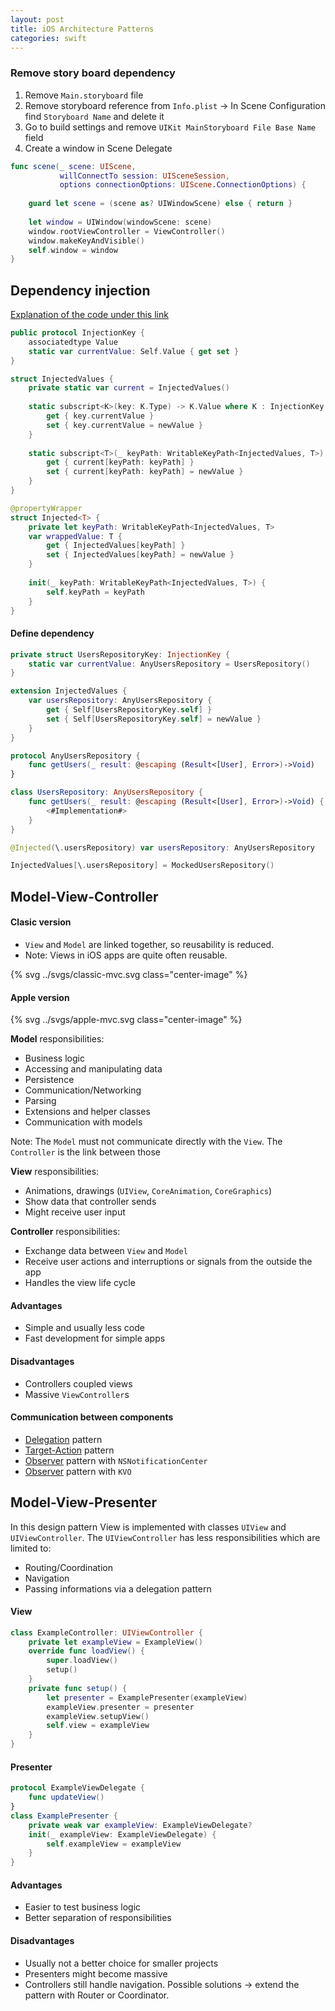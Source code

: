 ```yaml
---
layout: post
title: iOS Architecture Patterns
categories: swift
---
```



### Remove story board dependency

1. Remove `Main.storyboard` file
1. Remove storyboard reference from `Info.plist` &rarr; In Scene Configuration find `Storyboard Name` and delete it
1. Go to build settings and remove `UIKit MainStoryboard File Base Name` field
1. Create a window in Scene Delegate

```swift
func scene(_ scene: UIScene,
           willConnectTo session: UISceneSession,
           options connectionOptions: UIScene.ConnectionOptions) {
    
    guard let scene = (scene as? UIWindowScene) else { return }
    
    let window = UIWindow(windowScene: scene)
    window.rootViewController = ViewController()
    window.makeKeyAndVisible()
    self.window = window
}
```

## Dependency injection

<!-- https://www.swiftbysundell.com/tips/testing-code-that-uses-static-apis/ -->

[Explanation of the code under this link](https://www.avanderlee.com/swift/dependency-injection/)


```swift
public protocol InjectionKey {
    associatedtype Value
    static var currentValue: Self.Value { get set }
}
```

```swift
struct InjectedValues {
    private static var current = InjectedValues()
    
    static subscript<K>(key: K.Type) -> K.Value where K : InjectionKey {
        get { key.currentValue }
        set { key.currentValue = newValue }
    }
    
    static subscript<T>(_ keyPath: WritableKeyPath<InjectedValues, T>) -> T {
        get { current[keyPath: keyPath] }
        set { current[keyPath: keyPath] = newValue }
    }
}
```

```swift
@propertyWrapper
struct Injected<T> {
    private let keyPath: WritableKeyPath<InjectedValues, T>
    var wrappedValue: T {
        get { InjectedValues[keyPath] }
        set { InjectedValues[keyPath] = newValue }
    }
    
    init(_ keyPath: WritableKeyPath<InjectedValues, T>) {
        self.keyPath = keyPath
    }
}
```

#### Define dependency

```swift
private struct UsersRepositoryKey: InjectionKey {
    static var currentValue: AnyUsersRepository = UsersRepository()
}

extension InjectedValues {
    var usersRepository: AnyUsersRepository {
        get { Self[UsersRepositoryKey.self] }
        set { Self[UsersRepositoryKey.self] = newValue }
    }
}

protocol AnyUsersRepository {
    func getUsers(_ result: @escaping (Result<[User], Error>)->Void)
}

class UsersRepository: AnyUsersRepository {
    func getUsers(_ result: @escaping (Result<[User], Error>)->Void) {
        <#Implementation#>
    }
}
```

```swift
@Injected(\.usersRepository) var usersRepository: AnyUsersRepository
```

```swift
InjectedValues[\.usersRepository] = MockedUsersRepository()
```

## Model-View-Controller

#### Clasic version

- `View` and `Model` are linked together, so reusability is reduced.
- Note: Views in iOS apps are quite often reusable.

<p>
 {% svg ../svgs/classic-mvc.svg class="center-image" %}
</p>

#### Apple version

<p>
 {% svg ../svgs/apple-mvc.svg class="center-image" %}
</p>

**Model** responsibilities: 

- Business logic
- Accessing and manipulating data
- Persistence
- Communication/Networking 
- Parsing
- Extensions and helper classes
- Communication with models

Note: The `Model` must not communicate directly with the `View`. The `Controller` is the link between those

**View** responsibilities:

- Animations, drawings (`UIView`,  `CoreAnimation`, `CoreGraphics`)
- Show data that controller sends
- Might receive user input

**Controller** responsibilities:

-  Exchange data between `View` and `Model`
- Receive user actions and interruptions or signals from the outside the app
- Handles the view life cycle

#### Advantages

- Simple and usually less code
- Fast development for simple apps

#### Disadvantages

- Controllers coupled views
- Massive `ViewController`s

#### Communication between components

- [Delegation](https://developer.apple.com/library/archive/documentation/General/Conceptual/Devpedia-CocoaApp/TargetAction.html) pattern
- [Target-Action](https://developer.apple.com/library/archive/documentation/General/Conceptual/Devpedia-CocoaApp/TargetAction.html) pattern
- [Observer](https://developer.apple.com/documentation/foundation/nsnotificationcenter) pattern with `NSNotificationCenter`
- [Observer](https://developer.apple.com/documentation/swift/using-key-value-observing-in-swift) pattern with `KVO`

## Model-View-Presenter

In this design pattern View is implemented with classes `UIView` and `UIViewController`. The `UIViewController` has less responsibilities which are limited to:

- Routing/Coordination
- Navigation
- Passing informations via a delegation pattern

#### View

```swift
class ExampleController: UIViewController {
	private let exampleView = ExampleView()
	override func loadView() {
		super.loadView()
		setup()
	}
	private func setup() {
		let presenter = ExamplePresenter(exampleView)
		exampleView.presenter = presenter
		exampleView.setupView()
		self.view = exampleView
	}
}
```


#### Presenter

```swift
protocol ExampleViewDelegate {
	func updateView()
}
class ExamplePresenter {
	private weak var exampleView: ExampleViewDelegate?
	init(_ exampleView: ExampleViewDelegate) {
		self.exampleView = exampleView
	}
}
```

#### Advantages 

- Easier to test business logic
- Better separation of responsibilities

#### Disadvantages 

- Usually not a better choice for smaller projects
- Presenters might become massive
- Controllers still handle navigation. Possible solutions &rarr;  extend the pattern with Router or Coordinator.

<!--
https://nalexn.github.io/clean-architecture-swiftui/
## VIPER

**`Entity.swift`**

```swift
struct User: Codable {
    let name: String
}
```

**`Interactor.swift`**

```swift
enum FetchError: Error {
    case failed
}

protocol AnyInteractor {
    var presenter: AnyPresenter? { get set }
    
    func getUsers()
}

class UserInteractor: AnyInteractor {
    @Injected(\.usersRepository) var usersRepository: AnyUsersRepository
    
    var presenter: AnyPresenter?
    
    func getUsers() {
        usersRepository.getUsers { [weak self] in self?.presenter?.interactorDidFetchUsers(with: $0) }
    }
}
```


**`Presenter.swift`**

```swift
protocol AnyPresenter {
    var router: AnyRouter? { get set }
    var interactor: AnyInteractor? { get set }
    var view: AnyView? { get set }
    
    func interactorDidFetchUsers(with result: Result<[User], Error>)
}

class UserPresenter: AnyPresenter {
    func interactorDidFetchUsers(with result: Result<[User], Error>) {
        switch result {
        case let .success(users):
            view?.update(with: users)
        case let .failure(error):
            view?.update(with: error.localizedDescription)
        }
    }
    
    var router: AnyRouter?
    
    var interactor: AnyInteractor? {
        didSet {
            interactor?.getUsers()
        }
    }
    
    var view: AnyView?
}
```

**`Router.swift`**

```swift
typealias EntryPoint = AnyView & UIViewController

protocol AnyRouter {
    var entry: EntryPoint? { get }
    static func start() -> AnyRouter
}

class UserRouter: AnyRouter {
    var entry: EntryPoint?
    
    
    static func start() -> AnyRouter {
        let router = UserRouter()
        
        var view: AnyView = UserViewController()
        var presenter: AnyPresenter = UserPresenter()
        var interactor: AnyInteractor = UserInteractor()
        
        view.presenter = presenter
        
        interactor.presenter = presenter
        
        presenter.router = router
        presenter.view = view
        presenter.interactor = interactor
        
        router.entry = view as? EntryPoint
        
        return router
    }
}



//There are a few retain cycles with view, presenter, router and interactor. One option you can do is to make those protocols conforms to AnyObject, and mark these references as "weak":
//1. router's ref to presenter
//2. router's ref to view
//3. presenter's ref to view
//4. interactor's ref to presenter
```

**`View.swift`**

```swift
protocol AnyView {
    var presenter: AnyPresenter? { get set }
    
    func update(with users: [User])
    func update(with error: String)
}

class UserViewController: UIViewController, AnyView {
    
    
    var presenter: AnyPresenter?
    
    private let tableView: UITableView = {
        let tableView = UITableView()
        tableView.register(UITableViewCell.self, forCellReuseIdentifier: "cell")
        tableView.isHidden = true
        return tableView
    }()
    
    var users = [User]()
    
    override func viewDidLoad() {
        super.viewDidLoad()
        view.addSubview(tableView)
        tableView.delegate = self
        tableView.dataSource = self
    }
    
    override func viewDidLayoutSubviews() {
        super.viewDidLayoutSubviews()
        tableView.frame = view.bounds
    }
    
    func update(with users: [User]) {
        DispatchQueue.main.async {
            self.users = users
            self.tableView.reloadData()
            self.tableView.isHidden = false
        }
    }
    
    func update(with error: String) {
        
    }
}


extension UserViewController: UITableViewDelegate, UITableViewDataSource {
    func tableView(_ tableView: UITableView, numberOfRowsInSection section: Int) -> Int {
        users.count
    }
    
    func tableView(_ tableView: UITableView, cellForRowAt indexPath: IndexPath) -> UITableViewCell {
        let cell = tableView.dequeueReusableCell(withIdentifier: "cell", for: indexPath)
        cell.textLabel?.text = users[indexPath.row].name
        return cell
    }
}
```



# Factory

```swift
protocol ImageReader {
    func getDecodeImage() -> DecodedImage
}

class DecodedImage {
    private var image: String

    init(image: String) {
        self.image = image
    }

    var description: String {
        "\(image): is decoded"
    }
}

class GifReader: ImageReader {
    private var decodedImage: DecodedImage

    init(image: String) {
        self.decodedImage = DecodedImage(image: image)
    }

    func getDecodeImage() -> DecodedImage {
        decodedImage
    }
}

class JpegReader: ImageReader {
    private var decodedImage: DecodedImage

    init(image: String) {
        decodedImage = DecodedImage(image: image)
    }

    func getDecodeImage() -> DecodedImage {
        decodedImage
    }
}

func runFactoryExample() {
    let reader: ImageReader
    let format = "gif"
    let image = "example image"

    switch format {
    case "gif":
        reader = GifReader(image: image)
    default:
        reader = JpegReader(image: image)
    }
    
    let decodedImage = reader.getDecodeImage()
    print(decodedImage.description)
}
```


```swift

protocol Observer<ValueType> {
    associatedtype ValueType
    func update(value: ValueType)
}

struct Subject<T> {    
    private var observers: [(T) -> Void] = []
    
    mutating func attach<O: Observer>(observer: O) where O.ValueType == T {
        observers.append { observer.update(value: $0) }
    }

    func notyfi(value: T) {
        for observer in observers {
            observer(value)
        }
    }
}

class ConcreteObserver: Observer {
    func update(value: String) {
        print("received: \(value)")
    }
}

func runObserverExample() {
    var subject = Subject<String>()

    let observer1 = ConcreteObserver()
    subject.attach(observer: observer1)

    let observer2 = ConcreteObserver()
    subject.attach(observer: observer2)
    
    subject.notyfi(value: "some string")
}

// Version with more modern syntax
/*
protocol Observer<ValueType> {
    associatedtype ValueType
    func update(value: ValueType)
}

struct Subject<T> {
    private var observers = Array<any Observer<T>>()

    mutating func attach(observer: any Observer<T>) {
        observers.append(observer)
    }

    func notify(value: T) {
        for observer in observers {
            observer.update(value: value)
        }
    }
}
*/

```
-->
